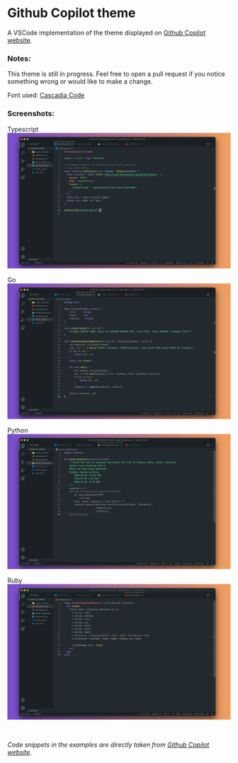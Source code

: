 # Github Copilot theme

A VSCode implementation of the theme displayed on [Github Copilot website](https://copilot.github.com/).

### Notes:

This theme is still in progress. Feel free to open a pull request if you notice something wrong or would like to make a change.

Font used: [Cascadia Code](https://github.com/microsoft/cascadia-code)

### Screenshots:

Typescript
![Typescript screenshot](./screenshots/typescript.png)

Go
![Go screenshot](./screenshots/go.png)

Python
![Python screenshot](./screenshots/python.png)

Ruby
![Ruby screenshot](./screenshots/ruby.png)

<br>

_Code snippets in the examples are directly taken from [Github Copilot website](https://copilot.github.com/)_.
